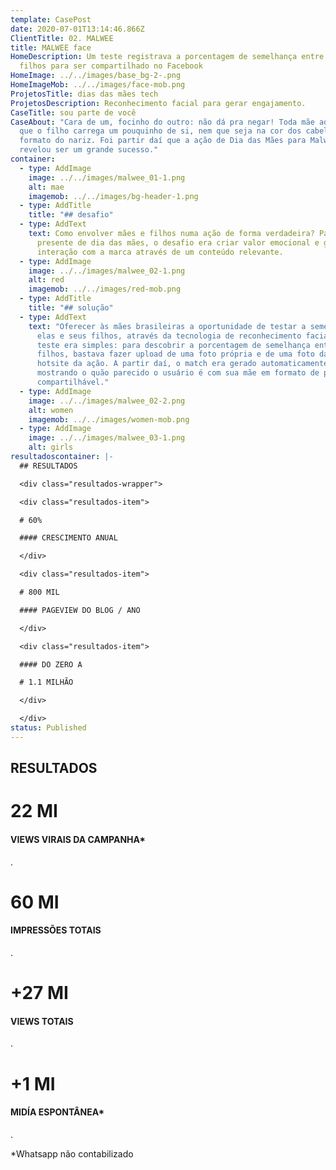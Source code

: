 ```yaml
---
template: CasePost
date: 2020-07-01T13:14:46.866Z
ClientTitle: 02. MALWEE
title: MALWEE face
HomeDescription: Um teste registrava a porcentagem de semelhança entre mães e
  filhos para ser compartilhado no Facebook
HomeImage: ../../images/base_bg-2-.png
HomeImageMob: ../../images/face-mob.png
ProjetosTitle: dias das mães tech
ProjetosDescription: Reconhecimento facial para gerar engajamento.
CaseTitle: sou parte de você
CaseAbout: "Cara de um, focinho do outro: não dá pra negar! Toda mãe adora saber
  que o filho carrega um pouquinho de si, nem que seja na cor dos cabelos ou no
  formato do nariz. Foi partir daí que a ação de Dia das Mães para Malwee
  revelou ser um grande sucesso."
container:
  - type: AddImage
    image: ../../images/malwee_01-1.png
    alt: mae
    imagemob: ../../images/bg-header-1.png
  - type: AddTitle
    title: "## desafio"
  - type: AddText
    text: Como envolver mães e filhos numa ação de forma verdadeira? Para além do
      presente de dia das mães, o desafio era criar valor emocional e gerar
      interação com a marca através de um conteúdo relevante.
  - type: AddImage
    image: ../../images/malwee_02-1.png
    alt: red
    imagemob: ../../images/red-mob.png
  - type: AddTitle
    title: "## solução"
  - type: AddText
    text: "Oferecer às mães brasileiras a oportunidade de testar a semelhança entre
      elas e seus filhos, através da tecnologia de reconhecimento facial. O
      teste era simples: para descobrir a porcentagem de semelhança entre mães e
      filhos, bastava fazer upload de uma foto própria e de uma foto da mãe no
      hotsite da ação. A partir daí, o match era gerado automaticamente,
      mostrando o quão parecido o usuário é com sua mãe em formato de post
      compartilhável."
  - type: AddImage
    image: ../../images/malwee_02-2.png
    alt: women
    imagemob: ../../images/women-mob.png
  - type: AddImage
    image: ../../images/malwee_03-1.png
    alt: girls
resultadoscontainer: |-
  ## RESULTADOS

  <div class="resultados-wrapper">

  <div class="resultados-item">

  # 60%

  #### CRESCIMENTO ANUAL

  </div>

  <div class="resultados-item">

  # 800 MIL

  #### PAGEVIEW DO BLOG / ANO

  </div>

  <div class="resultados-item">

  #### DO ZERO A

  # 1.1 MILHÃO

  </div>

  </div>
status: Published
---
```

## RESULTADOS

# 22 MI

#### VIEWS VIRAIS DA CAMPANHA*

.

# 60 MI

#### IMPRESSÕES TOTAIS

.

# +27 MI

#### VIEWS TOTAIS

.

# +1 MI

#### MIDÍA ESPONTÂNEA*

.

\*Whatsapp não contabilizado
